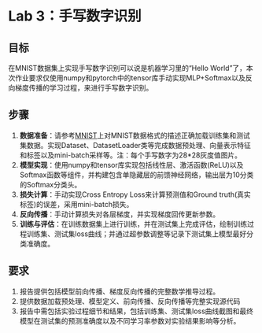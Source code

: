 # Lab 3：手写数字识别

## 目标

在MNIST数据集上实现手写数字识别可以说是机器学习里的“Hello World”了，本次作业要求仅使用numpy和pytorch中的tensor库手动实现MLP+Softmax以及反向梯度传播的学习过程，来进行手写数字识别。

## 步骤

1. **数据准备**：请参考[MNIST](https://web.archive.org/web/20220509025752/http://yann.lecun.com/exdb/mnist/)上对MNIST数据格式的描述正确加载训练集和测试集数据。实现Dataset、DatasetLoader类等完成数据预处理、向量表示特征和标签以及mini-batch采样等。注：每个手写数字为28*28灰度值图片。
2. **模型实现**：使用numpy和tensor库实现包括线性层、激活函数(ReLU)以及Softmax函数等组件，并构建包含单隐藏层的前馈神经网络，输出层为10分类的Softmax分类头。
3. **损失计算**：手动实现Cross Entropy Loss来计算预测值和Ground truth(真实标签)的误差，采用mini-batch损失。
4. **反向传播**：手动计算损失对各层梯度，并实现梯度回传更新参数。
5. **训练与评估**：在训练数据集上进行训练，并在测试集上完成评估，绘制训练过程训练集、测试集loss曲线；并通过超参数调整等记录下测试集上模型最好分类准确度。

## 要求

1. 报告提供包括模型前向传播、梯度反向传播的完整数学推导过程。
2. 提供数据加载预处理、模型定义、前向传播、反向传播等完整实现源代码
3. 报告中需包括实验过程细节和结果，包括训练集、测试集loss曲线截图和最终模型在测试集的预测准确度以及不同学习率参数对实验结果影响等分析。